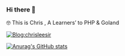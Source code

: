 ### Hi there 👋 
🤓  This is Chris , A Learners’ to PHP & Goland
 
[![Blog:chrisleesir](https://img.shields.io/badge/lilianlee.me-orange)](https://www.chrisleesir.com/)
 
[![Anurag's GitHub stats](https://github-readme-stats.vercel.app/api?username=ChirsLeeAreemm)](https://github.com/anuraghazra/github-readme-stats)
